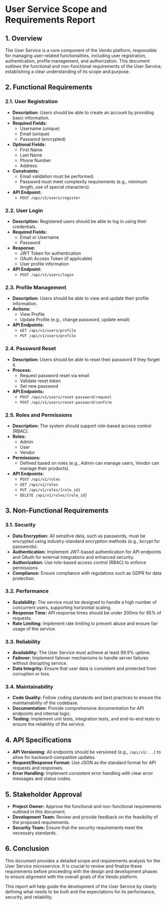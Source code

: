 # User Service Scope and Requirements Report

## 1. Overview

The User Service is a core component of the Vendo platform, responsible for managing user-related functionalities, including user registration, authentication, profile management, and authorization. This document outlines the functional and non-functional requirements of the User Service, establishing a clear understanding of its scope and purpose.

## 2. Functional Requirements

### 2.1. User Registration
- **Description:** Users should be able to create an account by providing basic information.
- **Required Fields:**
  - Username (unique)
  - Email (unique)
  - Password (encrypted)
- **Optional Fields:**
  - First Name
  - Last Name
  - Phone Number
  - Address
- **Constraints:**
  - Email validation must be performed.
  - Password must meet complexity requirements (e.g., minimum length, use of special characters).
- **API Endpoint:**
  - `POST /api/v1/users/register`

### 2.2. User Login
- **Description:** Registered users should be able to log in using their credentials.
- **Required Fields:**
  - Email or Username
  - Password
- **Response:**
  - JWT Token for authentication
  - OAuth Access Token (if applicable)
  - User profile information
- **API Endpoint:**
  - `POST /api/v1/users/login`

### 2.3. Profile Management
- **Description:** Users should be able to view and update their profile information.
- **Actions:**
  - View Profile
  - Update Profile (e.g., change password, update email)
- **API Endpoints:**
  - `GET /api/v1/users/profile`
  - `PUT /api/v1/users/profile`

### 2.4. Password Reset
- **Description:** Users should be able to reset their password if they forget it.
- **Process:**
  - Request password reset via email
  - Validate reset token
  - Set new password
- **API Endpoints:**
  - `POST /api/v1/users/reset-password/request`
  - `POST /api/v1/users/reset-password/confirm`

### 2.5. Roles and Permissions
- **Description:** The system should support role-based access control (RBAC).
- **Roles:**
  - Admin
  - User
  - Vendor
- **Permissions:**
  - Defined based on roles (e.g., Admin can manage users, Vendor can manage their products).
- **API Endpoints:**
  - `POST /api/v1/roles`
  - `GET /api/v1/roles`
  - `PUT /api/v1/roles/{role_id}`
  - `DELETE /api/v1/roles/{role_id}`

## 3. Non-Functional Requirements

### 3.1. Security
- **Data Encryption:** All sensitive data, such as passwords, must be encrypted using industry-standard encryption methods (e.g., bcrypt for passwords).
- **Authentication:** Implement JWT-based authentication for API endpoints and OAuth for external integrations and enhanced security.
- **Authorization:** Use role-based access control (RBAC) to enforce permissions.
- **Compliance:** Ensure compliance with regulations such as GDPR for data protection.

### 3.2. Performance
- **Scalability:** The service must be designed to handle a high number of concurrent users, supporting horizontal scaling.
- **Response Time:** API response times should be under 200ms for 95% of requests.
- **Rate Limiting:** Implement rate limiting to prevent abuse and ensure fair usage of the service.

### 3.3. Reliability
- **Availability:** The User Service must achieve at least 99.9% uptime.
- **Failover:** Implement failover mechanisms to handle server failures without disrupting service.
- **Data Integrity:** Ensure that user data is consistent and protected from corruption or loss.

### 3.4. Maintainability
- **Code Quality:** Follow coding standards and best practices to ensure the maintainability of the codebase.
- **Documentation:** Provide comprehensive documentation for API endpoints and internal logic.
- **Testing:** Implement unit tests, integration tests, and end-to-end tests to ensure the reliability of the service.

## 4. API Specifications
- **API Versioning:** All endpoints should be versioned (e.g., `/api/v1/...`) to allow for backward-compatible updates.
- **Request/Response Format:** Use JSON as the standard format for API requests and responses.
- **Error Handling:** Implement consistent error handling with clear error messages and status codes.

## 5. Stakeholder Approval
- **Project Owner:** Approve the functional and non-functional requirements outlined in this document.
- **Development Team:** Review and provide feedback on the feasibility of the proposed requirements.
- **Security Team:** Ensure that the security requirements meet the necessary standards.

## 6. Conclusion

This document provides a detailed scope and requirements analysis for the User Service microservice. It is crucial to review and finalize these requirements before proceeding with the design and development phases to ensure alignment with the overall goals of the Vendo platform.

This report will help guide the development of the User Service by clearly defining what needs to be built and the expectations for its performance, security, and reliability.
